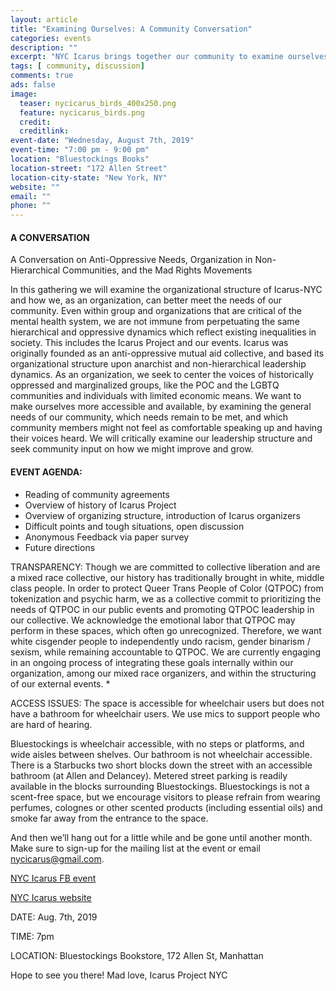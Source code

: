 ```yaml
---
layout: article
title: "Examining Ourselves: A Community Conversation"
categories: events
description: ""
excerpt: "NYC Icarus brings together our community to examine ourselves"
tags: [ community, discussion]
comments: true
ads: false
image:
  teaser: nycicarus_birds_400x250.png
  feature: nycicarus_birds.png
  credit: 
  creditlink: 
event-date: "Wednesday, August 7th, 2019"
event-time: "7:00 pm - 9:00 pm"
location: "Bluestockings Books"
location-street: "172 Allen Street"
location-city-state: "New York, NY"
website: ""
email: ""
phone: ""
---
```


#### A CONVERSATION 

A Conversation on Anti-Oppressive Needs, Organization in Non-Hierarchical Communities, and the Mad Rights Movements

In this gathering we will examine the organizational structure of Icarus-NYC and how we, as an organization, can better meet the needs of our community. Even within group and organizations that are critical of the mental health system, we are not immune from perpetuating the same hierarchical and oppressive dynamics which reflect existing inequalities in society. This includes the Icarus Project and our events. Icarus was originally founded as an anti-oppressive mutual aid collective, and based its organizational structure upon anarchist and non-hierarchical leadership dynamics.  As an organization, we seek to center the voices of historically oppressed and marginalized groups, like the POC and the LGBTQ communities and individuals with limited economic means.  We want to make ourselves more accessible and available, by examining the general needs of our community, which needs remain to be met, and which community members might not feel as comfortable speaking up and having their voices heard.  We will critically examine our leadership structure and seek community input on how we might improve and grow.   

#### EVENT AGENDA:

* Reading of community agreements
* Overview of history of Icarus Project
* Overview of organizing structure, introduction of Icarus organizers
* Difficult points and tough situations, open discussion
* Anonymous Feedback via paper survey
* Future directions

TRANSPARENCY:
Though we are committed to collective liberation and are a mixed race collective, our history has traditionally brought in white, middle class people. In order to protect Queer Trans People of Color (QTPOC) from tokenization and psychic harm, we as a collective commit to prioritizing the needs of QTPOC in our public events and promoting QTPOC leadership in our collective. We acknowledge the emotional labor that QTPOC may perform in these spaces, which often go unrecognized. Therefore, we want white cisgender people to independently undo racism, gender binarism / sexism, while remaining accountable to QTPOC. We are currently engaging in an ongoing process of integrating these goals internally within our organization, among our mixed race organizers, and within the structuring of our external events. *

ACCESS ISSUES: The space is accessible for wheelchair users but does not have a bathroom for wheelchair users. We use mics to support people who are hard of hearing.

Bluestockings is wheelchair accessible, with no steps or platforms, and wide aisles between shelves. Our bathroom is not wheelchair accessible. There is a Starbucks two short blocks down the street with an accessible bathroom (at Allen and Delancey). Metered street parking is readily available in the blocks surrounding Bluestockings. Bluestockings is not a scent-free space, but we encourage visitors to please refrain from wearing perfumes, colognes or other scented products (including essential oils) and smoke far away from the entrance to the space.

And then we’ll hang out for a little while and be gone until another month. Make sure to sign-up for the mailing list at the event or email nycicarus@gmail.com.

[NYC Icarus FB event](https://www.facebook.com/events/389234875129398/)

[NYC Icarus website](http://nycicarus.org/)


DATE: Aug. 7th, 2019

TIME: 7pm

LOCATION: Bluestockings Bookstore, 172 Allen St, Manhattan

Hope to see you there!
Mad love, Icarus Project NYC
